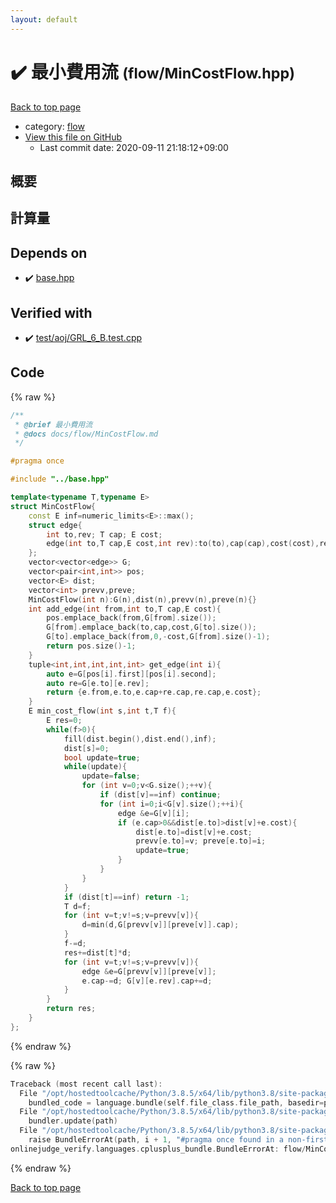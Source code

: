 ```yaml
---
layout: default
---
```


<!-- mathjax config similar to math.stackexchange -->
<script type="text/javascript" async
  src="https://cdnjs.cloudflare.com/ajax/libs/mathjax/2.7.5/MathJax.js?config=TeX-MML-AM_CHTML">
</script>
<script type="text/x-mathjax-config">
  MathJax.Hub.Config({
    TeX: { equationNumbers: { autoNumber: "AMS" }},
    tex2jax: {
      inlineMath: [ ['$','$'] ],
      processEscapes: true
    },
    "HTML-CSS": { matchFontHeight: false },
    displayAlign: "left",
    displayIndent: "2em"
  });
</script>

<script type="text/javascript" src="https://cdnjs.cloudflare.com/ajax/libs/jquery/3.4.1/jquery.min.js"></script>
<script src="https://cdn.jsdelivr.net/npm/jquery-balloon-js@1.1.2/jquery.balloon.min.js" integrity="sha256-ZEYs9VrgAeNuPvs15E39OsyOJaIkXEEt10fzxJ20+2I=" crossorigin="anonymous"></script>
<script type="text/javascript" src="../../assets/js/copy-button.js"></script>
<link rel="stylesheet" href="../../assets/css/copy-button.css" />


# :heavy_check_mark: 最小費用流 <small>(flow/MinCostFlow.hpp)</small>

<a href="../../index.html">Back to top page</a>

* category: <a href="../../index.html#cff5497121104c2b8e0cb41ed2083a9b">flow</a>
* <a href="{{ site.github.repository_url }}/blob/master/flow/MinCostFlow.hpp">View this file on GitHub</a>
    - Last commit date: 2020-09-11 21:18:12+09:00




## 概要

## 計算量

## Depends on

* :heavy_check_mark: <a href="../base.hpp.html">base.hpp</a>


## Verified with

* :heavy_check_mark: <a href="../../verify/test/aoj/GRL_6_B.test.cpp.html">test/aoj/GRL_6_B.test.cpp</a>


## Code

<a id="unbundled"></a>
{% raw %}
```cpp
/**
 * @brief 最小費用流
 * @docs docs/flow/MinCostFlow.md
 */

#pragma once

#include "../base.hpp"

template<typename T,typename E>
struct MinCostFlow{
    const E inf=numeric_limits<E>::max();
    struct edge{
        int to,rev; T cap; E cost;
        edge(int to,T cap,E cost,int rev):to(to),cap(cap),cost(cost),rev(rev){}
    };
    vector<vector<edge>> G;
    vector<pair<int,int>> pos;
    vector<E> dist;
    vector<int> prevv,preve;
    MinCostFlow(int n):G(n),dist(n),prevv(n),preve(n){}
    int add_edge(int from,int to,T cap,E cost){
        pos.emplace_back(from,G[from].size());
        G[from].emplace_back(to,cap,cost,G[to].size());
        G[to].emplace_back(from,0,-cost,G[from].size()-1);
        return pos.size()-1;
    }
    tuple<int,int,int,int,int> get_edge(int i){
        auto e=G[pos[i].first][pos[i].second];
        auto re=G[e.to][e.rev];
        return {e.from,e.to,e.cap+re.cap,re.cap,e.cost};
    }
    E min_cost_flow(int s,int t,T f){
        E res=0;
        while(f>0){
            fill(dist.begin(),dist.end(),inf);
            dist[s]=0;
            bool update=true;
            while(update){
                update=false;
                for (int v=0;v<G.size();++v){
                    if (dist[v]==inf) continue;
                    for (int i=0;i<G[v].size();++i){
                        edge &e=G[v][i];
                        if (e.cap>0&&dist[e.to]>dist[v]+e.cost){
                            dist[e.to]=dist[v]+e.cost;
                            prevv[e.to]=v; preve[e.to]=i;
                            update=true;
                        }
                    }
                }
            }
            if (dist[t]==inf) return -1;
            T d=f;
            for (int v=t;v!=s;v=prevv[v]){
                d=min(d,G[prevv[v]][preve[v]].cap);
            }
            f-=d;
            res+=dist[t]*d;
            for (int v=t;v!=s;v=prevv[v]){
                edge &e=G[prevv[v]][preve[v]];
                e.cap-=d; G[v][e.rev].cap+=d;
            }
        }
        return res;
    }
};
```
{% endraw %}

<a id="bundled"></a>
{% raw %}
```cpp
Traceback (most recent call last):
  File "/opt/hostedtoolcache/Python/3.8.5/x64/lib/python3.8/site-packages/onlinejudge_verify/docs.py", line 349, in write_contents
    bundled_code = language.bundle(self.file_class.file_path, basedir=pathlib.Path.cwd())
  File "/opt/hostedtoolcache/Python/3.8.5/x64/lib/python3.8/site-packages/onlinejudge_verify/languages/cplusplus.py", line 185, in bundle
    bundler.update(path)
  File "/opt/hostedtoolcache/Python/3.8.5/x64/lib/python3.8/site-packages/onlinejudge_verify/languages/cplusplus_bundle.py", line 310, in update
    raise BundleErrorAt(path, i + 1, "#pragma once found in a non-first line")
onlinejudge_verify.languages.cplusplus_bundle.BundleErrorAt: flow/MinCostFlow.hpp: line 6: #pragma once found in a non-first line

```
{% endraw %}

<a href="../../index.html">Back to top page</a>


